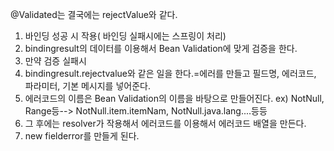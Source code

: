 @Validated는 결국에는 rejectValue와 같다.

1. 바인딩 성공 시 작용( 바인딩 실패시에는 스프링이 처리)
2. bindingresult의 데이터를 이용해서 Bean Validation에 맞게 검증을 한다.
3. 만약 검증 실패시
4. bindingresult.rejectvalue와 같은 일을 한다.=에러를 만들고 필드명, 에러코드, 파라미터, 기본 메시지를 넣어준다.
5. 에러코드의 이름은 Bean Validation의 이름을 바탕으로 만들어진다. ex) NotNull, Range등--> NotNull.item.itemNam, NotNull.java.lang....등등
6. 그 후에는 resolver가 작용해서 에러코드를 이용해서 에러코드 배열을 만든다.
7. new fielderror를 만들게 된다.
